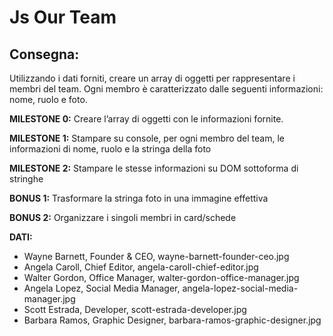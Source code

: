 Js Our Team
===
## Consegna:
Utilizzando i dati forniti, creare un array di oggetti per rappresentare i membri del team.
Ogni membro è caratterizzato dalle seguenti informazioni: nome, ruolo e foto.

**MILESTONE 0:**
Creare l’array di oggetti con le informazioni fornite.

**MILESTONE 1:**
Stampare su console, per ogni membro del team, le informazioni di nome, ruolo e la stringa della foto

**MILESTONE 2:**
Stampare le stesse informazioni su DOM sottoforma di stringhe

**BONUS 1:**
Trasformare la stringa foto in una immagine effettiva

**BONUS 2:**
Organizzare i singoli membri in card/schede


**DATI:**

* Wayne Barnett,	Founder & CEO,	wayne-barnett-founder-ceo.jpg
* Angela Caroll,	Chief Editor,	angela-caroll-chief-editor.jpg
* Walter Gordon,	Office Manager,	walter-gordon-office-manager.jpg
* Angela Lopez,	Social Media Manager,	angela-lopez-social-media-manager.jpg
* Scott Estrada,	Developer,	scott-estrada-developer.jpg
* Barbara Ramos,	Graphic Designer,	barbara-ramos-graphic-designer.jpg